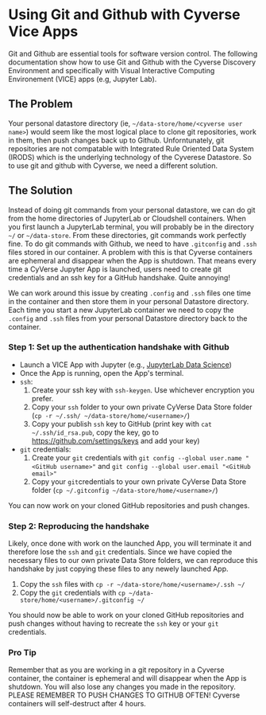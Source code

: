 # Using Git and Github with Cyverse Vice Apps

Git and Github are essential tools for software version control. The following documentation show how to use Git and Github with the Cyverse Discovery Environment and specifically with Visual Interactive Computing Environement (VICE) apps (e.g, Jupyter Lab). 

## The Problem

Your personal datastore directory (ie, `~/data-store/home/<cyverse user name>`) would seem like the most logical place to clone git repositories, work in them, then push changes back up to Github. Unforntunately, git repositories are not compatable with Integrated Rule Oriented Data System (IRODS) which is the underlying technology of the Cyverese Datastore. So to use git and github with Cyverse, we need a different solution. 

## The Solution

Instead of doing git commands from your personal datastore, we can do git from the home directories of JupyterLab or Cloudshell containers. When you first launch a JupyterLab terminal, you will probably be in the directory `~/` or `~/data-store`. From these directories, git commands work perfectly fine. To do git commands with Github, we need to have `.gitconfig` and `.ssh` files stored in our container. A problem with this is that Cyverse containers are ephemeral and disappear when the App is shutdown. That means every time a CyVerse Jupyter App is launched, users need to create git credentials and an ssh key for a GitHub handshake. Quite annoying! 

We can work around this issue by creating `.config` and `.ssh` files one time in the container and then store them in your personal Datastore directory. Each time you start a new JupyterLab container we need to copy the `.config` and `.ssh` files from your personal Datastore directory back to the container. 

### Step 1: Set up the authentication handshake with Github

- Launch a VICE App with Jupyter (e.g., [JupyterLab Data Science](https://de.cyverse.org/apps/de/c2227314-1995-11ed-986c-008cfa5ae621))
- Once the App is running, open the App's terminal.
- `ssh`:
  1. Create your ssh key with `ssh-keygen`. Use whichever encryption you prefer.
  2. Copy your `ssh` folder to your own private CyVerse Data Store folder (`cp -r ~/.ssh/ ~/data-store/home/<username>/`)
  3. Copy your publish `ssh` key to GitHub (print key with `cat ~/.ssh/id_rsa.pub`, copy the key, go to https://github.com/settings/keys and add your key)
- `git` credentials:
  1. Create your `git` credentials with `git config --global user.name "<GitHub username>"` and `git config --global user.email "<GitHub email>"`
  2. Copy your `git`credentials to your own private CyVerse Data Store folder (`cp ~/.gitconfig ~/data-store/home/<username>/`)

You can now work on your cloned GitHub repositories and push changes.

### Step 2: Reproducing the handshake

Likely, once done with work on the launched App, you will terminate it and therefore lose the `ssh` and `git` credentials.
Since we have copied the necessary files to our own private Data Store folders, we can reproduce this handshake by just copying these files to any newely launched App.

1. Copy the `ssh` files with `cp -r ~/data-store/home/<username>/.ssh ~/`
2. Copy the `git` credentials with `cp ~/data-store/home/<username>/.gitconfig ~/`

You should now be able to work on your cloned GitHub repositories and push changes without having to recreate the `ssh` key or your `git` credentials.

### Pro Tip
Remember that as you are working in a git repository in a Cyverse container, the container is ephemeral and will disappear when the App is shutdown. You will also lose any changes you made in the repository. PLEASE  REMEMBER TO PUSH CHANGES TO GITHUB OFTEN! Cyverse containers will self-destruct after 4 hours. 
